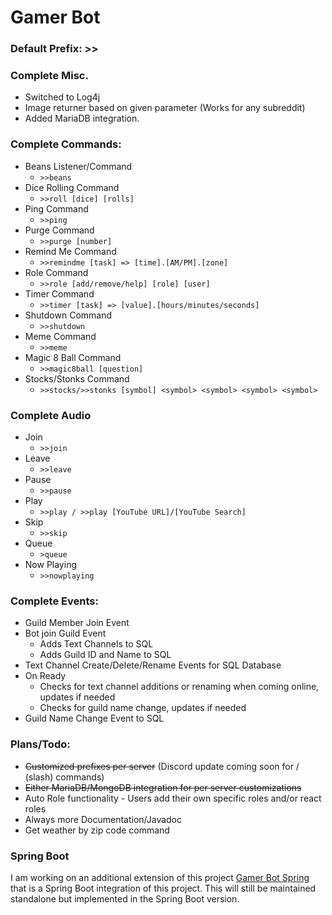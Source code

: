 # Gamer Bot

### Default Prefix: >>

### Complete Misc.
- Switched to Log4j
- Image returner based on given parameter (Works for any subreddit)
- Added MariaDB integration.

### Complete Commands:
- Beans Listener/Command
  - ```>>beans```
- Dice Rolling Command
  - ```>>roll [dice] [rolls]```
- Ping Command
  - ```>>ping```
- Purge Command
  - ```>>purge [number]```
- Remind Me Command
  - ```>>remindme [task] => [time].[AM/PM].[zone]```
- Role Command
  - ```>>role [add/remove/help] [role] [user]```
- Timer Command
  - ```>>timer [task] => [value].[hours/minutes/seconds]```
- Shutdown Command
  - ```>>shutdown```
- Meme Command
  - ```>>meme```
- Magic 8 Ball Command
  - ```>>magic8ball [question]```
- Stocks/Stonks Command
  - ```>>stocks/>>stonks [symbol] <symbol> <symbol> <symbol> <symbol>```

### Complete Audio
- Join
  - ```>>join```
- Leave
  - ```>>leave```
- Pause
  - ```>>pause```
- Play
  - ```>>play / >>play [YouTube URL]/[YouTube Search]```
- Skip
  - ```>>skip```
- Queue
  - ```>queue```
- Now Playing
  - ```>>nowplaying```

### Complete Events:
- Guild Member Join Event
- Bot join Guild Event
  - Adds Text Channels to SQL
  - Adds Guild ID and Name to SQL
- Text Channel Create/Delete/Rename Events for SQL Database
- On Ready
  - Checks for text channel additions or renaming when coming online, updates if needed
  - Checks for guild name change, updates if needed
- Guild Name Change Event to SQL

### Plans/Todo:
- ~~Customized prefixes per server~~ (Discord update coming soon for / (slash) commands)
- ~~Either MariaDB/MongoDB integration for per server customizations~~
- Auto Role functionality - Users add their own specific roles and/or react roles
- Always more Documentation/Javadoc
- Get weather by zip code command

### Spring Boot
I am working on an additional extension of this project [Gamer Bot Spring](https://github.com/compact-disc/GamerBot-Spring) that is a Spring Boot integration of this project. This will still be maintained standalone but implemented in the Spring Boot version.
